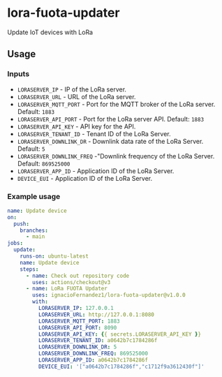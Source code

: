 # lora-fuota-updater
Update IoT devices with LoRa

## Usage
### Inputs
* `LORASERVER_IP` - IP of the LoRa server.
* `LORASERVER_URL` - URL  of the LoRa server.
* `LORASERVER_MQTT_PORT` - Port for the MQTT broker of the LoRa server. Default: `1883`
* `LORASERVER_API_PORT` - Port for the LoRa server API. Default: `1883`
* `LORASERVER_API_KEY` - API key for the API.
* `LORASERVER_TENANT_ID` - Tenant ID of the LoRa Server.
* `LORASERVER_DOWNLINK_DR` - Downlink data rate of the LoRa Server. Default: `5`
* `LORASERVER_DOWNLINK_FREQ` -"Downlink frequency of the LoRa Server. Default: `869525000`
* `LORASERVER_APP_ID` - Application ID of the LoRa Server.
* `DEVICE_EUI` - Application ID of the LoRa Server.

### Example usage
```yaml
name: Update device
on:
  push:
    branches:
      - main
jobs:
  update:
    runs-on: ubuntu-latest
    name: Update device
    steps:
      - name: Check out repository code
        uses: actions/checkout@v3
      - name: LoRa FUOTA Updater
        uses: ignacioFernandez1/lora-fuota-updater@v1.0.0
        with:
          LORASERVER_IP: 127.0.0.1
          LORASERVER_URL: http://127.0.0.1:8080
          LORASERVER_MQTT_PORT: 1883
          LORASERVER_API_PORT: 8090
          LORASERVER_API_KEY: {{ secrets.LORASERVER_API_KEY }}
          LORASERVER_TENANT_ID: a0642b7c1784286f
          LORASERVER_DOWNLINK_DR: 5
          LORASERVER_DOWNLINK_FREQ: 869525000
          LORASERVER_APP_ID: a0642b7c1784286f
          DEVICE_EUI: '["a0642b7c1784286f","c1712f9a3612430f"]'
```

